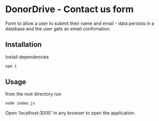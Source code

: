 # DonorDrive - Contact us form

Form to allow a user to submit their name and email - data persists in a database and the user gets an email confirmation.

## Installation

Install dependencies

```bash
npm i
```

## Usage

from the root directory run
```bash
node index.js
```

Open 'localhost:3000' in any browser to open the application. 
